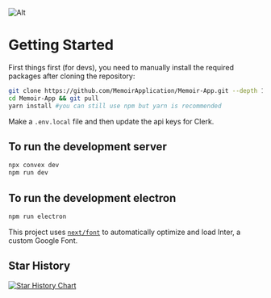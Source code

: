 <!-- This is a [Next.js](https://nextjs.org/) project bootstrapped with [`create-next-app`](https://github.com/vercel/next.js/tree/canary/packages/create-next-app). -->

![Alt](https://repobeats.axiom.co/api/embed/666050adf3141b96af9b7d198422970553da7ba0.svg "Repobeats analytics image")

# Getting Started

First things first (for devs), you need to manually install the required packages after cloning the repository:

```bash
git clone https://github.com/MemoirApplication/Memoir-App.git --depth 1
cd Memoir-App && git pull
yarn install #you can still use npm but yarn is recommended
```

Make a `.env.local` file and then update the api keys for Clerk.

## To run the development server

```bash
npx convex dev
npm run dev
```

## To run the development electron

```bash
npm run electron
```

This project uses [`next/font`](https://nextjs.org/docs/basic-features/font-optimization) to automatically optimize and load Inter, a custom Google Font.


## Star History

<a href="https://star-history.com/#MemoirApplication/Memoir-App&Date">
 <picture>
   <source media="(prefers-color-scheme: dark)" srcset="https://api.star-history.com/svg?repos=MemoirApplication/Memoir-App&type=Date&theme=dark" />
   <source media="(prefers-color-scheme: light)" srcset="https://api.star-history.com/svg?repos=MemoirApplication/Memoir-App&type=Date" />
   <img alt="Star History Chart" src="https://api.star-history.com/svg?repos=MemoirApplication/Memoir-App&type=Date" />
 </picture>
</a>
 
